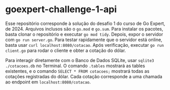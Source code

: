 # goexpert-challenge-1-api

Esse repositório corresponde à solução do desafio 1 do curso de Go Expert, de 2024.
Arquivos inclusos são o `go.mod` e `go.sum`. Para instalar os pacotes, basta clonar
o repositório e executar `go mod tidy`. Depois, expor o servidor com `go run server.go`.
Para testar rapidamente que o servidor está online, basta usar `curl localhost:8080/cotacao`.
Após verificação, executar `go run client.go` para rodar o cliente e obter a cotação do dólar.

Para interagir diretamente com o Banco de Dados SQLite, usar `sqlite3 ./cotacoes.db` no Terminal.
O comando `.tables` mostrará as tables existentes, e o comando `SELECT * FROM cotacoes;` mostrará
todas as cotações registradas do dólar. Cada cotação corresponde a uma chamada ao endpoint em
`localhost:8080/cotacao`.